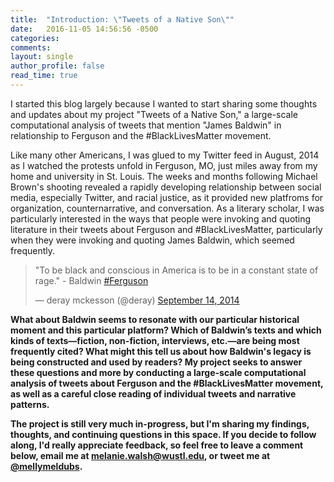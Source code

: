 ```yaml
---
title:  "Introduction: \"Tweets of a Native Son\""
date:   2016-11-05 14:56:56 -0500
categories: 
comments: 
layout: single
author_profile: false
read_time: true
---
```


I started this blog largely because I wanted to start sharing some thoughts and updates about my project "Tweets of a Native Son," a large-scale computational analysis of tweets that mention "James Baldwin" in relationship to Ferguson and the #BlackLivesMatter movement.

Like many other Americans, I was glued to my Twitter feed in August, 2014 as I watched the protests unfold in Ferguson, MO, just miles away from my home and university in St. Louis. The weeks and months following Michael Brown's shooting revealed a rapidly developing relationship between social media, especially Twitter, and racial justice, as it provided new platfroms for organization, counternarrative, and conversation. As a literary scholar, I was particularly interested in the ways that people were invoking and quoting literature in their tweets about Ferguson and #BlackLivesMatter, particularly when they were invoking and quoting James Baldwin, which seemed frequently.

<blockquote class="twitter-tweet" data-lang="en"><p lang="en" dir="ltr">&quot;To be black and conscious in America is to be in a constant state of rage.&quot; - Baldwin <a href="https://twitter.com/hashtag/Ferguson?src=hash">#Ferguson</a></p>&mdash; deray mckesson (@deray) <a href="https://twitter.com/deray/status/511007888698253312">September 14, 2014</a></blockquote>
<script async src="//platform.twitter.com/widgets.js" charset="utf-8"></script>
<b>

What about Baldwin seems to resonate with our particular historical moment and this particular platform? Which of Baldwin’s texts and which kinds of texts—fiction, non-fiction, interviews, etc.—are being most frequently cited? What might this tell us about how Baldwin's legacy is being constructed and used by readers? My project seeks to answer these questions and more by conducting a large-scale computational analysis of tweets about Ferguson and the #BlackLivesMatter movement, as well as a careful close reading of individual tweets and narrative patterns.

The project is still very much in-progress, but I'm sharing my findings, thoughts, and continuing questions in this space. If you decide to follow along, I'd really appreciate  feedback, so feel free to leave a comment below, email me at melanie.walsh@wustl.edu, or tweet me at [@mellymeldubs](https://twitter.com/MellyMeldubs).


